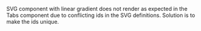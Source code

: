 SVG component with linear gradient does not render as expected in the Tabs component due to conflicting ids in the SVG definitions. Solution is to make the ids unique.
